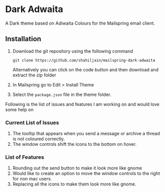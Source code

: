 # Dark Adwaita
A Dark theme based on Adiwaita Colours for the Mailspring email client.

## Installation
1. Download the git repository using the following command
    ```
    git clone https://github.com/shahiljain/mailspring-dark-adwaita
    ```
    Alternatively you can click on the code button and then download and extract the zip folder

2. In Mailspring go to Edit > Install Theme
3. Select the `package.json` file in the theme folder.

Following is the list of issues and features I am working on and would love some help on

### Current List of Issues
1. The tooltip that appears when you send a message or archive a thread is not coloured correctly.
2. The window controls shift the icons to the bottom on hover.

### List of Features
1. Rounding out the send button to make it look more like gnome
2. Would like to create an option to move the window controls to the right for non mac users.
3. Replacing all the icons to make them look more like gnome.